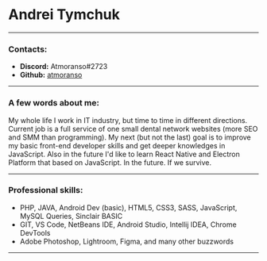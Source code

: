 # Andrei Tymchuk
---
### Contacts:
* **Discord:** Atmoranso#2723
* **Github:** [atmoranso](https://github.com/atmoranso)


---
### A few words about me:
My whole life I work in IT industry, but time to time in different directions. Current job is a full service of one small dental network websites (more SEO and SMM than programming). My next (but not the last) goal is to improve my basic front-end developer skills and get deeper knowledges in JavaScript. Also in the future I'd like to learn React Native and Electron Platform that based on JavaScript. In the future. If we survive.


---
### Professional skills:
- PHP, JAVA, Android Dev (basic), HTML5, CSS3, SASS, JavaScript, MySQL Queries, Sinclair BASIC
- GIT, VS Code, NetBeans IDE, Android Studio, Intellij IDEA, Chrome DevTools
- Adobe Photoshop, Lightroom, Figma, and many other buzzwords

---